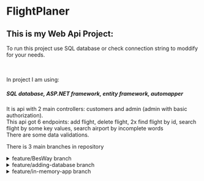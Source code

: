 # FlightPlaner

<h2>This is my Web Api Project:</h2>
To run this project use SQL database or check connection string to moddify for your needs.

 <br/>  <br/>
 In project I am using: <h5>SQL database, ASP.NET framework, entity framework, automapper</h5>

 It is api with 2 main controllers: customers and admin (admin with basic authorization).
  <br/>
 This api got 6 endpoints: add flight, delete flight, 2x find flight by id, search flight by some key values, search airport by incomplete words
 <br/>
 There are some data validations.

There is 3 main branches in repository
<details><summary>feature/BesWay branch</summary>
<p>
   <br/>
    This is so far the best way how to do it. There is 4 projects: 
    <br/>
  1.  web api project (thats where are controllers and all end points what to give to front end.)
    <br/>
  2.  core project (thats where are models, data transfer objects (DTO) and interfaces for services.)
    <br/>
  3.  data project (thats where are database context and migrations.)
    <br/>
  4.  services project (thats where are implementations for all services.)
</p>
</details>

<details><summary>feature/adding-database branch</summary>
<p>
   <br/>
    This was second stage where I added SQL database, everything was made in 1 project and can't be modiefied easily.
</p>
</details>

<details><summary> feature/in-memory-app branch</summary>
<p>
   <br/>
    This was begging of project where everything was saved in Lists and the goal was just to make it work so I could go to next level and add SQL database.
</p>
</details>

